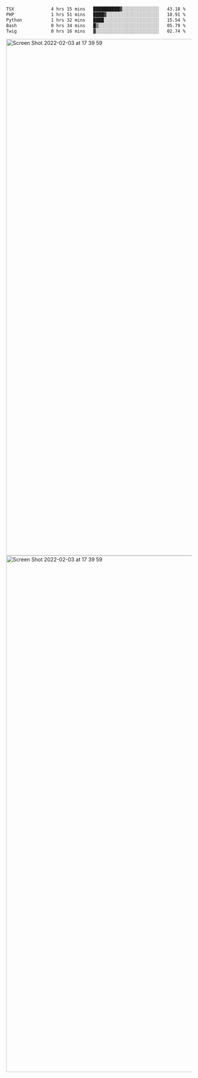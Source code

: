 <!--START_SECTION:waka-->

```txt
TSX              4 hrs 15 mins   ██████████▓░░░░░░░░░░░░░░   43.18 %
PHP              1 hrs 51 mins   ████▓░░░░░░░░░░░░░░░░░░░░   18.91 %
Python           1 hrs 32 mins   ████░░░░░░░░░░░░░░░░░░░░░   15.54 %
Bash             0 hrs 34 mins   █▒░░░░░░░░░░░░░░░░░░░░░░░   05.79 %
Twig             0 hrs 16 mins   ▓░░░░░░░░░░░░░░░░░░░░░░░░   02.74 %
```

<!--END_SECTION:waka-->

<img width="1400" alt="Screen Shot 2022-02-03 at 17 39 59" src="https://user-images.githubusercontent.com/45716542/152387304-f2b60485-53a6-4f4b-a818-5cefb1b0c0ae.png">
<img width="1400" alt="Screen Shot 2022-02-03 at 17 39 59" src="https://user-images.githubusercontent.com/45716542/152387273-ea5cdf21-2a45-44da-8bef-00c1763b1d42.png">
